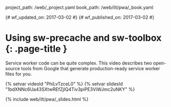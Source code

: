 project_path: /web/_project.yaml
book_path: /web/ilt/pwa/_book.yaml

{# wf_updated_on: 2017-03-02 #}
{# wf_published_on: 2017-03-02 #}

# Using sw-precache and sw-toolbox {: .page-title }

Service worker code can be quite complex. This video describes two open-source
tools from Google that generate production-ready service worker files for you.

{% setvar videoId "PhiLvTzceL0" %}
{% setvar slidesId "1bdXNNc6Ua43SXtwREfZjIQ4Tiv3piPE3ViWJmc2uNKY" %}

{% include web/ilt/pwa/_slides.html %}
